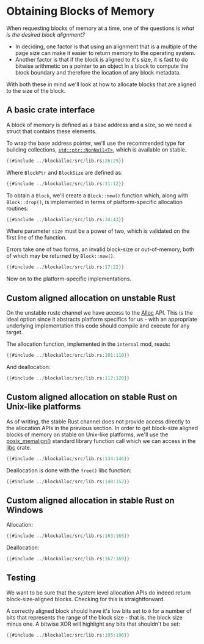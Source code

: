 # Obtaining Blocks of Memory

When requesting blocks of memory at a time, one of the questions is *what
is the desired block alignment?*

* In deciding, one factor is that using an alignment that is a multiple of the
  page size can make it easier to return memory to the operating system.
* Another factor is that if the block is aligned to it's size, it is fast to
  do bitwise arithmetic on a pointer to an object in a block to compute the
  block boundary and therefore the location of any block metadata.

With both these in mind we'll look at how to allocate blocks that are
aligned to the size of the block.


## A basic crate interface

A block of memory is defined as a base address and a size, so we need a struct
that contains these elements.

To wrap the base address pointer, we'll use the recommended type for building
collections, [`std::ptr::NonNull<T>`](https://doc.rust-lang.org/std/ptr/struct.NonNull.html),
which is available on stable.

```rust
{{#include ../blockalloc/src/lib.rs:26:29}}
```

Where `BlockPtr` and `BlockSize` are defined as:

```rust
{{#include ../blockalloc/src/lib.rs:11:12}}
```

To obtain a `Block`, we'll create a `Block::new()` function which, along with
`Block::drop()`, is implemented in terms of platform-specific allocation
routines:

```rust
{{#include ../blockalloc/src/lib.rs:34:43}}
```

Where parameter `size` must be a power of two, which is validated on the first
line of the function.

Errors take one of two forms, an invalid block-size or out-of-memory, both
of which may be returned by `Block::new()`.

```rust
{{#include ../blockalloc/src/lib.rs:17:22}}
```

Now on to the platform-specific implementations.


## Custom aligned allocation on unstable Rust

On the unstable rustc channel we have access to the
[Alloc](https://doc.rust-lang.org/alloc/allocator/trait.Alloc.html) API. This
is the ideal option since it abstracts platform specifics for us - with an
appropriate underlying implementation this code should compile and execute
for any target.

The allocation function, implemented in the `internal` mod, reads:

```rust
{{#include ../blockalloc/src/lib.rs:101:110}}
```

And deallocation:

```rust
{{#include ../blockalloc/src/lib.rs:112:120}}
```


## Custom aligned allocation on stable Rust on Unix-like platforms

As of writing, the stable Rust channel does not provide access directly to the
allocation APIs in the previous section.  In order to get block-size
aligned blocks of memory on stable on Unix-like platforms, we'll use
the
[posix_memalign()](http://man7.org/linux/man-pages/man3/posix_memalign.3.html)
standard library function call which we can access in the
[libc](https://docs.rs/libc/0.2.40/libc/fn.posix_memalign.html) crate.

```rust
{{#include ../blockalloc/src/lib.rs:134:146}}
```

Deallocation is done with the `free()` libc function:

```rust
{{#include ../blockalloc/src/lib.rs:148:152}}
```


## Custom aligned allocation in stable Rust on Windows

Allocation:

```rust
{{#include ../blockalloc/src/lib.rs:163:165}}
```

Deallocation:

```rust
{{#include ../blockalloc/src/lib.rs:167:169}}
```


## Testing

We want to be sure that the system level allocation APIs do indeed return
block-size-aligned blocks. Checking for this is straightforward.

A correctly aligned block should have it's low bits
set to `0` for a number of bits that represents the range of the block
size - that is, the block size minus one. A bitwise XOR will highlight any
bits that shouldn't be set:

```rust
{{#include ../blockalloc/src/lib.rs:195:196}}
```
